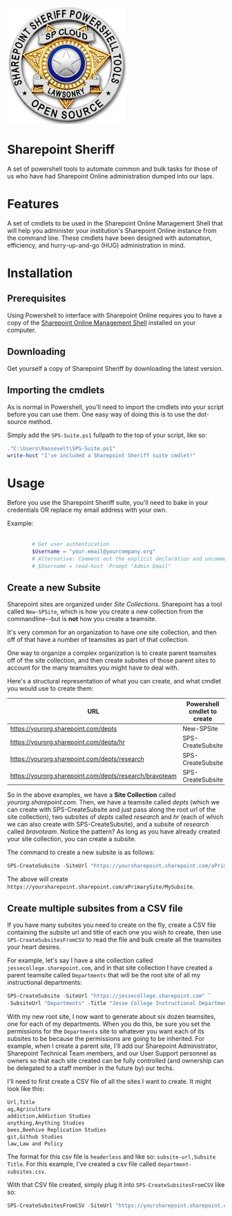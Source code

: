 ![Sharepoint Sheriff Logo](sps-badge.png)

# Sharepoint Sheriff
A set of powershell tools to automate common and bulk tasks for those of us who have had Sharepoint Online administration dumped into our laps.

# Features

A set of cmdlets to be used in the Sharepoint Online Management Shell that will help you administer your institution's Sharepoint Online instance from the command line. These cmdlets have been designed with automation, efficiency, and hurry-up-and-go (HUG) administration in mind. 

# Installation 

## Prerequisites

Using Powershell to interface with Sharepoint Online requires you to have a copy of the [Sharepoint Online Management Shell][1] installed on your computer. 

## Downloading

Get yourself a copy of Sharepoint Sheriff by downloading the latest version. 

## Importing the cmdlets

As is normal in Powershell, you'll need to import the cmdlets into your script before you can use them. One easy way of doing this is to use the dot-source method. 

Simply add the `SPS-Suite.ps1` fullpath to the top of your script, like so:

```powershell
."C:\Users\Roosevelt\SPS-Suite.ps1"
write-host "I've included a Sharepoint Sheriff suite cmdlet!"

```

# Usage

Before you use the Sharepoint Sheriff suite, you'll need to bake in your credentials OR replace my email address with your own. 

Example:

```powershell
    
        # Get user authentication
        $Username = "your.email@yourcompany.org"
        # Alternative: Comment out the explicit declaration and uncomment the below
        # $Username = read-host -Prompt "Admin Email"

```

## Create a new Subsite

Sharepoint sites are organized under *Site Collections*. Sharepoint has a tool called `New-SPSite`, which is how you create a new collection from the commandline--but is **not** how you create a teamsite. 

It's very common for an organization to have *one* site collection, and then off of that have a number of teamsites as part of that collection. 

One way to organize a complex organization is to create parent teamsites off of the site collection, and then create subsites of those parent sites to account for the many teamsites you might have to deal with.

Here's a structural representation of what you can create, and what cmdlet you would use to create them:

| URL                                                        | Powershell cmdlet to create |
| ---------------------------------------------------------- | --------------------------- |
| https://yourorg.sharepoint.com/depts                       | New-SPSite                  |
| https://yourorg.sharepoint.com/depts/hr                    | SPS-CreateSubsite           |
| https://yourorg.sharepoint.com/depts/research              | SPS-CreateSubsite           |
| https://yourorg.sharepoint.com/depts/research/bravoteam    | SPS-CreateSubsite           |

So in the above examples, we have a **Site Collection** called *yourorg.sharepoint.com*. Then, we have a teamsite called *depts* (which we can create with SPS-CreateSubsite and just pass along the root url of the site collection), two subsites of *depts* called *research* and *hr* (each of which we can also create with SPS-CreateSubsite), and a subsite of *research* called *bravoteam*. Notice the pattern? As long as you have already created your site collection, you can create a subsite.  

The command to create a new subsite is as follows:

```powershell
SPS-CreateSubsite -SiteUrl "https://yoursharepoint.sharepoint.com/aPrimarySite" -SubsiteUrl "MySubsite" -Title "My Special Subsite of aPrimarySite" 
```

The above will create `https://yoursharepoint.sharepoint.com/aPrimarySite/MySubsite`. 

## Create multiple subsites from a CSV file

If you have many subsites you need to create on the fly, create a CSV file containing the subsite url and title of each one you wish to create, then use `SPS-CreateSubsitesFromCSV` to read the file and bulk create all the teamsites your heart desires. 

For example, let's say I have a site collection called `jessecollege.sharepoint.com`, and in that site collection I have created a parent teamsite called `Departments` that will be the root site of all my instructional departments:

```powershell
SPS-CreateSubsite -SiteUrl "https://jessecollege.sharepoint.com" `
-SubsiteUrl "Departments" -Title "Jesse College Instructional Departments"
```

With my new root site, I now want to generate about six dozen teamsites, one for each of my departments. When you do this, be sure you set the permissions for the `Departments` site to whatever you want each of its subsites to be because the permissions are going to be inherited. For example, when I create a parent site, I'll add our Sharepoint Administrator, Sharepoint Technical Team members, and our User Support personnel as owners so that each site created can be fully controlled (and ownership can be delegated to a staff member in the future by) our techs. 

I'll need to first create a CSV file of all the sites I want to create. It might look like this:

```
Url,Title
ag,Agriculture
addiction,Addiction Studies
anything,Anything Studies
bees,Beehive Replication Studies
git,Github Studies
law,Law and Policy
```

The format for this csv file is `headerless` and like so: `subsite-url,Subsite Title`. For this example, I've created a csv file called `department-subsites.csv`.

With that CSV file created, simply plug it into `SPS-CreateSubsitesFromCSV` like so:

```powershell
SPS-CreateSubsitesFromCSV -SiteUrl "https://yoursharepoint.sharepoint.com/departments" -PathToCSV "C:\Users\Roosevelt\Documents\SharepointMigration\department-subsites.csv"
```



[1]: https://www.microsoft.com/en-us/download/details.aspx?id=35588